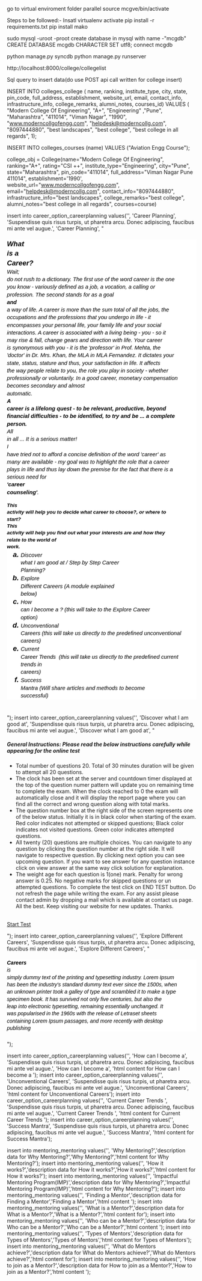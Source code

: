 go to virtual enviroment folder parallel
source mcgve/bin/activate


Steps to be followed:-
Insatl virtualenv activate
pip install -r requirements.txt
pip install mako

sudo mysql -uroot -proot
create database in mysql with name -"mcgdb"
CREATE DATABASE mcgdb CHARACTER SET utf8;
connect mcgdb



python manage.py syncdb
python manage.py runserver


http://localhost:8000/college/collegelist

Sql query to insert data(do use POST api call written for college insert)

INSERT INTO colleges_college ( name, ranking, institute_type, city, state, pin_code, full_address, establishment, website_url, email, contact_info, infrastructure_info, college_remarks, alumni_notes, courses_id)
VALUES (
"Modern College Of Engineering",
"A+",
"Engineering" ,"Pune",
"Maharashtra",
 "411014",
"Viman Nagar",
"1990",
"www.moderncollgofengg.com",
"helpdesk@moderncollg.com",
"8097444880",
"best landscapes",
"best college",
"best college in all regards",
1);


INSERT INTO colleges_courses (name) VALUES ("Aviation Engg Course");

college_obj = College(name="Modern College Of Engineering",
                      ranking="A+",
                      rating="CSI ++",
                      institute_type="Engineering",
                      city="Pune",
                      state="Maharashtra",
                      pin_code="411014",
                      full_address="Viman Nagar Pune 411014",
                      establishment='1990',
                      website_url="www.moderncollgofengg.com",
                      email="helpdesk@moderncollg.com",
                      contact_info="8097444880",
                      infrastructure_info="best landscapes",
                      college_remarks="best college",
                      alumni_notes="best college in all regards",
                      courses=course)




insert into career_option_careerplanning values('', 'Career Planning', 'Suspendisse quis risus turpis, ut pharetra arcu. Donec adipiscing, faucibus mi ante vel augue.', 'Career Planning', "<p></p><h5><div style='color: rgb(34, 34, 34); font-family: arial, sans-serif; font-size: 12.8px; font-weight: normal; background-color: rgb(255, 255, 255);'><span id='m_744348339253968145gmail-docs-internal-guid-6a2493b3-0d54-d4a2-707e-930b18022e2e'><p dir='ltr' style='line-height: 1.38; margin-top: 0pt; margin-bottom: 0pt;'><span style='font-size: 14pt; font-family: arial; color: rgb(0, 0, 0); font-weight: 700; vertical-align: baseline; white-space: pre-wrap; background-color: transparent;'>What is a Career?</span></p><p dir='ltr' style='line-height: 1.38; margin-top: 0pt; margin-bottom: 0pt;'><span style='font-size: 11pt; font-family: arial; color: rgb(0, 0, 0); vertical-align: baseline; white-space: pre-wrap; background-color: transparent;'>Wait; do not rush to a dictionary. The first use of the word career is the one you know - variously defined as a job, a vocation, a calling or profession. The second stands for as a goal </span><span style='font-size: 11pt; font-family: arial; color: rgb(0, 0, 0); font-weight: 700; font-style: italic; vertical-align: baseline; white-space: pre-wrap; background-color: transparent;'>and</span><span style='font-size: 11pt; font-family: arial; color: rgb(0, 0, 0); vertical-align: baseline; white-space: pre-wrap; background-color: transparent;'> a way of life. A career is more than the sum total of all the jobs, the occupations and the professions that you undergo in life - it encompasses your personal life, your family life and your social interactions. A career is associated with a living being - you - so it may rise &amp; fall, change gears and direction with life. Your career is synonymous with you - it is the 'professor' in Prof. Mehta, the 'doctor' in Dr. Mrs. Khan, the MLA in MLA Fernandez. It dictates your state, status, stature and thus, your satisfaction in life. It affects the way people relate to you, the role you play in society - whether professionally or voluntarily. In a good career, monetary compensation becomes secondary and almost automatic.</span></p><p dir='ltr' style='line-height: 1.38; margin-top: 0pt; margin-bottom: 0pt;'><span style='font-size: 11pt; font-family: arial; color: rgb(0, 0, 0); font-weight: 700; vertical-align: baseline; white-space: pre-wrap; background-color: transparent;'>A career is a lifelong quest - to be relevant, productive, beyond financial difficulties - to be identified, to try and be ... a complete person.</span></p><p dir='ltr' style='line-height: 1.38; margin-top: 0pt; margin-bottom: 0pt;'><span style='font-size: 11pt; font-family: arial; color: rgb(0, 0, 0); font-style: italic; vertical-align: baseline; white-space: pre-wrap; background-color: transparent;'>All in all ... It is a serious matter! </span><span style='font-size: 11pt; font-family: arial; color: rgb(0, 0, 0); vertical-align: baseline; white-space: pre-wrap; background-color: transparent;'>I have tried not to afford a concise definition of the word 'career' as many are available - my goal was to highlight the role that a career plays in life and thus lay down the premise for the fact that there is a serious need for </span><span style='font-size: 11pt; font-family: arial; color: rgb(0, 0, 0); font-weight: 700; font-style: italic; vertical-align: baseline; white-space: pre-wrap; background-color: transparent;'>'career counseling'</span><span style='font-size: 11pt; font-family: arial; color: rgb(0, 0, 0); vertical-align: baseline; white-space: pre-wrap; background-color: transparent;'>.</span></p><div><span style='font-size: 11pt; font-family: arial; color: rgb(0, 0, 0); vertical-align: baseline; white-space: pre-wrap; background-color: transparent;'><br></span></div></span></div><div style='color: rgb(34, 34, 34); font-family: arial, sans-serif; font-size: 12.8px; font-weight: normal; background-color: rgb(255, 255, 255);'><span id='m_744348339253968145gmail-docs-internal-guid-6a2493b3-0d56-2967-73e9-e4ee00b13ffb'><p dir='ltr' style='line-height: 1.38; margin-top: 0pt; margin-bottom: 0pt;'><span style='font-size: 10pt; font-family: arial; color: rgb(0, 0, 0); font-weight: 700; vertical-align: baseline; white-space: pre-wrap;'>This activity will help you to decide what career to choose?, or where to start?</span></p><p dir='ltr' style='line-height: 1.38; margin-top: 0pt; margin-bottom: 0pt;'><span style='font-size: 10pt; font-family: arial; color: rgb(0, 0, 0); font-weight: 700; vertical-align: baseline; white-space: pre-wrap;'>This activity will help you find out what your interests are and how they relate to the world of work.</span></p><ol style='margin-top: 0pt; margin-bottom: 0pt;'><li dir='ltr' style='margin-left: 15px; list-style-type: lower-alpha; font-size: 14pt; font-family: arial; color: rgb(0, 0, 0); font-weight: 700; vertical-align: baseline; background-color: transparent;'><p dir='ltr' style='line-height: 1.38; margin-top: 0pt; margin-bottom: 0pt;'><span style='font-size: 11pt; font-weight: 400; vertical-align: baseline; white-space: pre-wrap; background-color: transparent;'>Discover what I am good at / Step by Step Career Planning?</span></p></li><li dir='ltr' style='margin-left: 15px; list-style-type: lower-alpha; font-size: 14pt; font-family: arial; color: rgb(0, 0, 0); font-weight: 700; vertical-align: baseline; background-color: transparent;'><p dir='ltr' style='line-height: 1.38; margin-top: 0pt; margin-bottom: 0pt;'><span style='font-size: 11pt; font-weight: 400; vertical-align: baseline; white-space: pre-wrap; background-color: transparent;'>Explore Different Careers (A module explained below)</span></p></li><li dir='ltr' style='margin-left: 15px; list-style-type: lower-alpha; font-size: 14pt; font-family: arial; color: rgb(0, 0, 0); font-weight: 700; vertical-align: baseline; background-color: transparent;'><p dir='ltr' style='line-height: 1.38; margin-top: 0pt; margin-bottom: 0pt;'><span style='font-size: 11pt; font-weight: 400; vertical-align: baseline; white-space: pre-wrap; background-color: transparent;'>How can I become a ? (this will take to the Explore Career option)</span></p></li><li dir='ltr' style='margin-left: 15px; list-style-type: lower-alpha; font-size: 14pt; font-family: arial; color: rgb(0, 0, 0); font-weight: 700; vertical-align: baseline; background-color: transparent;'><p dir='ltr' style='line-height: 1.38; margin-top: 0pt; margin-bottom: 0pt;'><span style='font-size: 11pt; font-weight: 400; vertical-align: baseline; white-space: pre-wrap; background-color: transparent;'>Unconventional Careers (this will take us directly to the predefined unconventional careers)</span></p></li><li dir='ltr' style='margin-left: 15px; list-style-type: lower-alpha; font-size: 14pt; font-family: arial; color: rgb(0, 0, 0); font-weight: 700; vertical-align: baseline; background-color: transparent;'><p dir='ltr' style='line-height: 1.38; margin-top: 0pt; margin-bottom: 0pt;'><span style='font-size: 11pt; font-weight: 400; vertical-align: baseline; white-space: pre-wrap; background-color: transparent;'>Current Career Trends &nbsp;(this will take us directly to the predefined current trends in careers)</span></p></li><li dir='ltr' style='margin-left: 15px; list-style-type: lower-alpha; font-size: 14pt; font-family: arial; color: rgb(0, 0, 0); font-weight: 700; vertical-align: baseline; background-color: transparent;'><p dir='ltr' style='line-height: 1.38; margin-top: 0pt; margin-bottom: 0pt;'><span style='font-size: 11pt; font-weight: 400; vertical-align: baseline; white-space: pre-wrap; background-color: transparent;'>Success Mantra (Will share articles and methods to become successful)</span></p></li></ol></span></div><br></h5><p></p> ");
insert into career_option_careerplanning values('', 'Discover what I am good at', 'Suspendisse quis risus turpis, ut pharetra arcu. Donec adipiscing, faucibus mi ante vel augue.', 'Discover what I am good at', "<p><h5><b>General Instructions:</b> Please read the below instructions carefully while appearing for the online test</h5><ul class=' list_1'><li>Total number of questions 20. Total of 30 minutes duration will be given to attempt all 20 questions.</li><li>The clock has been set at the server and countdown timer displayed at the top of the question numer pattern will update you on remaining time to complete the exam. When the clock reached to 0 the exam will automatically close and it will display the report page where you can find all the correct and wrong question along with total marks.</li><li>The question number box at the right side of the screen represents one of the below status. Initially it is in black color when starting of the exam. Red color indicates not attempted or skipped questions; Black color indicates not visited questions. Green color indicates attempted questions.</li><li>All twenty (20) questions are multiple choices. You can navigate to any question by clicking the question number at the right side. It will navigate to respective question. By clicking next option you can see upcoming question. If you want to see answer for any question instance click on view answer at the same way click solution for explanation.</li><li>The weight age for each question is 1(one) mark. Penalty for wrong answer is 0.25. No negative marks for skipped questions or un attempted questions. To complete the test click on END TEST button. Do not refresh the page while writing the exam. For any assist please contact admin by dropping a mail which is available at contact us page. All the best. Keep visiting our website for new updates. Thanks.</li></ul><br/><a class='button_red_small' href='#/services/career-planning/online-test'>Start Test</a></p> ");
insert into career_option_careerplanning values('', 'Explore Different Careers', 'Suspendisse quis risus turpis, ut pharetra arcu. Donec adipiscing, faucibus mi ante vel augue.', 'Explore Different Careers', "<p></p><h5><div style='color: rgb(34, 34, 34); font-family: arial, sans-serif; font-size: 12.8px; font-weight: normal; background-color: rgb(255, 255, 255);'><span id='m_744348339253968145gmail-docs-internal-guid-6a2493b3-0d54-d4a2-707e-930b18022e2e'><p dir='ltr' style='line-height: 1.38; margin-top: 0pt; margin-bottom: 0pt;'><span id='docs-internal-guid-91a7008f-3234-50d9-aa75-55a6e3603967'><span style='font-size: 10.5pt; font-family: Arial; color: rgb(0, 0, 0); font-weight: 700; vertical-align: baseline; white-space: pre-wrap;'>Careers </span><span style='font-size: 10.5pt; font-family: Arial; color: rgb(0, 0, 0); vertical-align: baseline; white-space: pre-wrap;'>is simply dummy text of the printing and typesetting industry. Lorem Ipsum has been the industry's standard dummy text ever since the 1500s, when an unknown printer took a galley of type and scrambled it to make a type specimen book. It has survived not only five centuries, but also the leap into electronic typesetting, remaining essentially unchanged. It was popularised in the 1960s with the release of Letraset sheets containing Lorem Ipsum passages, and more recently with desktop publishing </span></span><br></p></span></div></h5><p></p> ");

insert into career_option_careerplanning values('', 'How can I become a', 'Suspendisse quis risus turpis, ut pharetra arcu. Donec adipiscing, faucibus mi ante vel augue.', 'How can I become a', 'html content for How can I become a ');
insert into career_option_careerplanning values('', 'Unconventional Careers', 'Suspendisse quis risus turpis, ut pharetra arcu. Donec adipiscing, faucibus mi ante vel augue.', 'Unconventional Careers', 'html content for Unconventional Careers');
insert into career_option_careerplanning values('', 'Current Career Trends ', 'Suspendisse quis risus turpis, ut pharetra arcu. Donec adipiscing, faucibus mi ante vel augue.', 'Current Career Trends ', 'html content for Current Career Trends ');
insert into career_option_careerplanning values('', 'Success Mantra', 'Suspendisse quis risus turpis, ut pharetra arcu. Donec adipiscing, faucibus mi ante vel augue.', 'Success Mantra', 'html content for Success Mantra');

insert into mentoring_mentoring values('', 'Why Mentoring?','description data for Why Mentoring?','Why Mentoring?','html content for Why Mentoring?');
insert into mentoring_mentoring values('', 'How it works?','description data for How it works?','How it works?','html content for How it works?');
insert into mentoring_mentoring values('', 'Impactful Mentoring Program(IMP)','description data for Why Mentoring?','Impactful Mentoring Program(IMP)','html content for Why Mentoring?');
insert into mentoring_mentoring values('', 'Finding a Mentor','description data for Finding a Mentor','Finding a Mentor','html content ');
insert into mentoring_mentoring values('', 'What is a Mentor?','description data for What is a Mentor?','What is a Mentor?','html content for');
insert into mentoring_mentoring values('', 'Who can be a Mentor?','description data for Who can be a Mentor?','Who can be a Mentor?','html content ');
insert into mentoring_mentoring values('', 'Types of Mentors','description data for Types of Mentors','Types of Mentors','html content for Types of Mentors');
insert into mentoring_mentoring values('', 'What do Mentors achieve?','description data for What do Mentors achieve?','What do Mentors achieve?','html content for');
insert into mentoring_mentoring values('', 'How to join as a Mentor?','description data for How to join as a Mentor?','How to join as a Mentor?','html content ');
